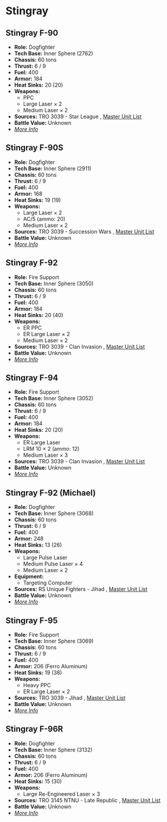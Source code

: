 # Stingray 

## Stingray F-90 

- **Role:** Dogfighter 
- **Tech Base:** Inner Sphere (2762) 
- **Chassis:** 60 tons 
- **Thrust:** 6 / 9 
- **Fuel:** 400 
- **Armor:** 184 
- **Heat Sinks:** 20 (20) 
- **Weapons:** 
  - PPC 
  - Large Laser × 2 
  - Medium Laser × 2 
- **Sources:** TRO 3039 - Star League , [Master Unit List](http://masterunitlist.info/Unit/Details/3069) 
- **Battle Value:** Unknown 
- [*More Info*](stingray/stingray_f-90.md) 

## Stingray F-90S 

- **Role:** Dogfighter 
- **Tech Base:** Inner Sphere (2911) 
- **Chassis:** 60 tons 
- **Thrust:** 6 / 9 
- **Fuel:** 400 
- **Armor:** 168 
- **Heat Sinks:** 19 (19) 
- **Weapons:** 
  - Large Laser × 2 
  - AC/5 (ammo: 20) 
  - Medium Laser × 2 
- **Sources:** TRO 3039 - Succession Wars , [Master Unit List](http://masterunitlist.info/Unit/Details/3070) 
- **Battle Value:** Unknown 
- [*More Info*](stingray/stingray_f-90s.md) 

## Stingray F-92 

- **Role:** Fire Support 
- **Tech Base:** Inner Sphere (3050) 
- **Chassis:** 60 tons 
- **Thrust:** 6 / 9 
- **Fuel:** 400 
- **Armor:** 184 
- **Heat Sinks:** 20 (40) 
- **Weapons:** 
  - ER PPC 
  - ER Large Laser × 2 
  - Medium Laser × 2 
- **Sources:** TRO 3039 - Clan Invasion , [Master Unit List](http://masterunitlist.info/Unit/Details/3071) 
- **Battle Value:** Unknown 
- [*More Info*](stingray/stingray_f-92.md) 

## Stingray F-94 

- **Role:** Fire Support 
- **Tech Base:** Inner Sphere (3052) 
- **Chassis:** 60 tons 
- **Thrust:** 6 / 9 
- **Fuel:** 400 
- **Armor:** 184 
- **Heat Sinks:** 20 (20) 
- **Weapons:** 
  - ER Large Laser 
  - LRM 10 × 2 (ammo: 12) 
  - Medium Laser × 3 
- **Sources:** TRO 3039 - Clan Invasion , [Master Unit List](http://masterunitlist.info/Unit/Details/3073) 
- **Battle Value:** Unknown 
- [*More Info*](stingray/stingray_f-94.md) 

## Stingray F-92 (Michael) 

- **Role:** Dogfighter 
- **Tech Base:** Inner Sphere (3068) 
- **Chassis:** 60 tons 
- **Thrust:** 6 / 9 
- **Fuel:** 400 
- **Armor:** 248 
- **Heat Sinks:** 13 (26) 
- **Weapons:** 
  - Large Pulse Laser 
  - Medium Pulse Laser × 4 
  - Medium Laser × 2 
- **Equipment:** 
  - Targeting Computer 
- **Sources:** RS Unique Fighters - Jihad , [Master Unit List](http://masterunitlist.info/Unit/Details/3072) 
- **Battle Value:** Unknown 
- [*More Info*](stingray/stingray_f-92_michael.md) 

## Stingray F-95 

- **Role:** Fire Support 
- **Tech Base:** Inner Sphere (3069) 
- **Chassis:** 60 tons 
- **Thrust:** 6 / 9 
- **Fuel:** 400 
- **Armor:** 206 (Ferro Aluminum) 
- **Heat Sinks:** 19 (38) 
- **Weapons:** 
  - Heavy PPC 
  - ER Large Laser × 2 
- **Sources:** TRO 3039 - Jihad , [Master Unit List](http://masterunitlist.info/Unit/Details/3074) 
- **Battle Value:** Unknown 
- [*More Info*](stingray/stingray_f-95.md) 

## Stingray F-96R 

- **Role:** Dogfighter 
- **Tech Base:** Inner Sphere (3132) 
- **Chassis:** 60 tons 
- **Thrust:** 6 / 9 
- **Fuel:** 400 
- **Armor:** 206 (Ferro Aluminum) 
- **Heat Sinks:** 15 (30) 
- **Weapons:** 
  - Large Re-Engineered Laser × 3 
- **Sources:** TRO 3145 NTNU - Late Republic , [Master Unit List](http://masterunitlist.info/Unit/Details/6814) 
- **Battle Value:** Unknown 
- [*More Info*](stingray/stingray_f-96r.md) 


